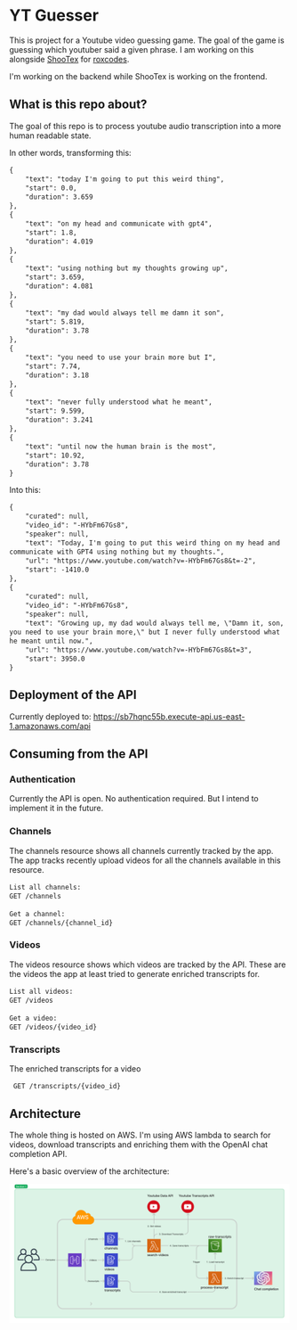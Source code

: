 # YT Guesser
This is project for a  Youtube video guessing game. The goal of the game is guessing which youtuber said a given phrase. I am working on this alongside [ShooTex](https://github.com/ShooTeX) for [roxcodes](https://www.twitch.tv/roxcodes).  

I'm working on the backend while ShooTex is working on the frontend.

## What is this repo about?
The goal of this repo is to process youtube audio transcription into a more human readable state. 

In other words, transforming this:  
```
{
    "text": "today I'm going to put this weird thing",
    "start": 0.0,
    "duration": 3.659
},
{
    "text": "on my head and communicate with gpt4",
    "start": 1.8,
    "duration": 4.019
},
{
    "text": "using nothing but my thoughts growing up",
    "start": 3.659,
    "duration": 4.081
},
{
    "text": "my dad would always tell me damn it son",
    "start": 5.819,
    "duration": 3.78
},
{
    "text": "you need to use your brain more but I",
    "start": 7.74,
    "duration": 3.18
},
{
    "text": "never fully understood what he meant",
    "start": 9.599,
    "duration": 3.241
},
{
    "text": "until now the human brain is the most",
    "start": 10.92,
    "duration": 3.78
}
```  

Into this:  
```
{
    "curated": null,
    "video_id": "-HYbFm67Gs8",
    "speaker": null,
    "text": "Today, I'm going to put this weird thing on my head and communicate with GPT4 using nothing but my thoughts.",
    "url": "https://www.youtube.com/watch?v=-HYbFm67Gs8&t=-2",
    "start": -1410.0
},
{
    "curated": null,
    "video_id": "-HYbFm67Gs8",
    "speaker": null,
    "text": "Growing up, my dad would always tell me, \"Damn it, son, you need to use your brain more,\" but I never fully understood what he meant until now.",
    "url": "https://www.youtube.com/watch?v=-HYbFm67Gs8&t=3",
    "start": 3950.0
}
```
## Deployment of the API
Currently deployed to: https://sb7hqnc55b.execute-api.us-east-1.amazonaws.com/api

## Consuming from the API
### Authentication
Currently the API is open. No authentication required. But I intend to implement it in the future. 

### Channels
The channels resource shows all channels currently tracked by the app. The app tracks recently upload videos for all the channels available in this resource.  
```
List all channels: 
GET /channels

Get a channel:
GET /channels/{channel_id}
```

### Videos
The videos resource shows which videos are tracked by the API. These are the videos the app at least tried to generate enriched transcripts for.
```
List all videos:
GET /videos  

Get a video:
GET /videos/{video_id}
``` 
### Transcripts
The enriched transcripts for a video 
```
 GET /transcripts/{video_id}
```

## Architecture
The whole thing is hosted on AWS. I'm using AWS lambda to search for videos, download transcripts and enriching them with the OpenAI chat completion API.  

Here's a basic overview of the architecture:

![diagram](images/diagram.png)